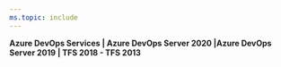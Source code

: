 ```yaml
---
ms.topic: include
---
```


**Azure DevOps Services | Azure DevOps Server 2020 |Azure DevOps Server 2019 | TFS 2018 - TFS 2013**